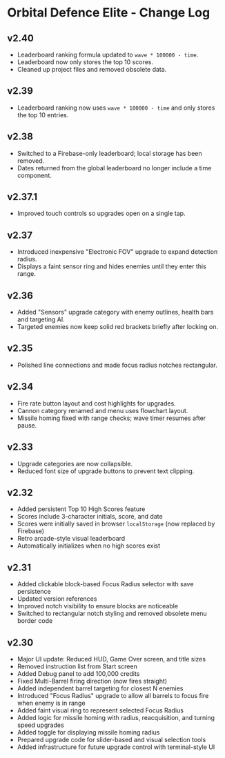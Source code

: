 # Orbital Defence Elite - Change Log

## v2.40
- Leaderboard ranking formula updated to `wave * 100000 - time`.
- Leaderboard now only stores the top 10 scores.
- Cleaned up project files and removed obsolete data.

## v2.39
- Leaderboard ranking now uses `wave * 100000 - time` and only stores the top 10 entries.

## v2.38
- Switched to a Firebase-only leaderboard; local storage has been removed.
- Dates returned from the global leaderboard no longer include a time component.

## v2.37.1
- Improved touch controls so upgrades open on a single tap.

## v2.37
- Introduced inexpensive "Electronic FOV" upgrade to expand detection radius.
- Displays a faint sensor ring and hides enemies until they enter this range.

## v2.36
- Added "Sensors" upgrade category with enemy outlines, health bars and targeting AI.
- Targeted enemies now keep solid red brackets briefly after locking on.

## v2.35
- Polished line connections and made focus radius notches rectangular.

## v2.34
- Fire rate button layout and cost highlights for upgrades.
- Cannon category renamed and menu uses flowchart layout.
- Missile homing fixed with range checks; wave timer resumes after pause.


## v2.33
- Upgrade categories are now collapsible.
- Reduced font size of upgrade buttons to prevent text clipping.

## v2.32
- Added persistent Top 10 High Scores feature
- Scores include 3-character initials, score, and date
- Scores were initially saved in browser `localStorage` (now replaced by Firebase)
- Retro arcade-style visual leaderboard
- Automatically initializes when no high scores exist

## v2.31
- Added clickable block-based Focus Radius selector with save persistence
- Updated version references
- Improved notch visibility to ensure blocks are noticeable
- Switched to rectangular notch styling and removed obsolete menu border code


## v2.30
- Major UI update: Reduced HUD, Game Over screen, and title sizes
- Removed instruction list from Start screen
- Added Debug panel to add 100,000 credits
- Fixed Multi-Barrel firing direction (now fires straight)
- Added independent barrel targeting for closest N enemies
- Introduced "Focus Radius" upgrade to allow all barrels to focus fire when enemy is in range
- Added faint visual ring to represent selected Focus Radius
- Added logic for missile homing with radius, reacquisition, and turning speed upgrades
- Added toggle for displaying missile homing radius
- Prepared upgrade code for slider-based and visual selection tools
- Added infrastructure for future upgrade control with terminal-style UI
